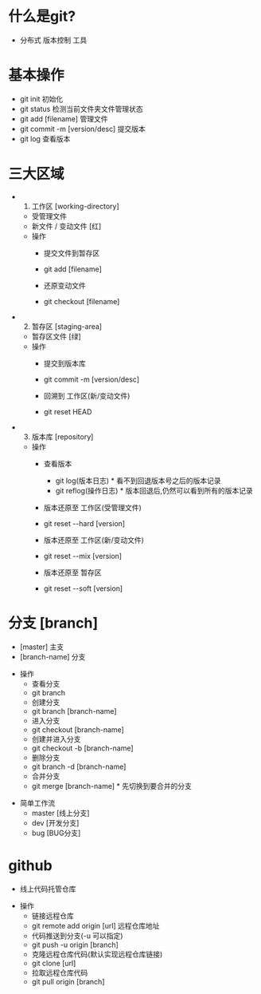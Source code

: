 # 什么是git?
  - 分布式 版本控制 工具

# 基本操作
  - git init 初始化
  - git status 检测当前文件夹文件管理状态
  - git add [filename] 管理文件
  - git commit -m [version/desc] 提交版本
  - git log 查看版本

# 三大区域
  - 1. 工作区 [working-directory]
    - 受管理文件
    - 新文件 / 变动文件 [红]
    * 操作
      - 提交文件到暂存区
      - git add [filename]

      - 还原变动文件
      - git checkout [filename]

  - 2. 暂存区 [staging-area]
    - 暂存区文件 [绿]
    * 操作
      - 提交到版本库
      - git commit -m [version/desc]

      - 回溯到 工作区(新/变动文件)
      - git reset HEAD

  - 3. 版本库 [repository]
    * 操作
      - 查看版本
        - git log(版本日志) * 看不到回退版本号之后的版本记录
        - git reflog(操作日志) * 版本回退后,仍然可以看到所有的版本记录

      - 版本还原至 工作区(受管理文件)
      - git reset --hard [version]

      - 版本还原至 工作区(新/变动文件)
      - git reset --mix [version]

      - 版本还原至 暂存区
      - git reset --soft [version]

# 分支 [branch]
  - [master] 主支
  - [branch-name] 分支

  * 操作
    - 查看分支
    - git branch
    - 创建分支
    - git branch [branch-name]
    - 进入分支
    - git checkout [branch-name]
    - 创建并进入分支
    - git checkout -b [branch-name]
    - 删除分支
    - git branch -d [branch-name]
    - 合并分支
    - git merge [branch-name] * 先切换到要合并的分支

  - 简单工作流
    - master [线上分支]
    - dev [开发分支]
    - bug [BUG分支]

# github
  - 线上代码托管仓库
  
  * 操作
    - 链接远程仓库
    - git remote add origin [url] 远程仓库地址
    - 代码推送到分支(-u 可以指定)
    - git push -u origin [branch]
    - 克隆远程仓库代码(默认实现远程仓库链接)
    - git clone [url]
    - 拉取远程仓库代码
    - git pull origin [branch]